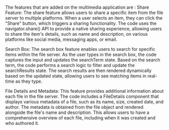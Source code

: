 The features that are added on the multimedia application are :
Share Feature: The share feature allows users to share a specific item from the file server to multiple platforms. When a user selects an item, they can click the "Share" button, which triggers a sharing functionality. The code uses the navigator.share() API to provide a native sharing experience, allowing users to share the item's details, such as name and description, on various platforms like social media, messaging apps, or email.

Search Box: The search box feature enables users to search for specific items within the file server. As the user types in the search box, the code captures the input and updates the searchTerm state. Based on the search term, the code performs a search logic to filter and update the searchResults state. The search results are then rendered dynamically based on the updated state, allowing users to see matching items in real-time as they type.

File Details and Metadata: This feature provides additional information about each file in the file server. The code includes a FileDetails component that displays various metadata of a file, such as its name, size, created date, and author. The metadata is obtained from the file object and rendered alongside the file's name and description. This allows users to have a comprehensive overview of each file, including when it was created and who authored it.
